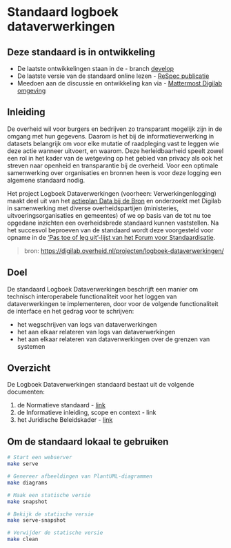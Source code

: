 # Standaard logboek dataverwerkingen


## Deze standaard is in ontwikkeling 

- De laatste ontwikkelingen staan in de - branch [develop](https://github.com/Logius-standaarden/logboek-dataverwerkingen/tree/develop)
- De laatste versie van de standaard online lezen - [ReSpec publicatie](https://logius-standaarden.github.io/logboek-dataverwerkingen/)
- Meedoen aan de discussie en ontwikkeling kan via - [Mattermost Digilab omgeving](https://digilab.overheid.nl/chat/verwerkingenlogging)

## Inleiding

De overheid wil voor burgers en bedrijven zo transparant mogelijk zijn in de omgang met hun gegevens. Daarom is het bij de informatieverwerking in datasets belangrijk om voor elke mutatie of raadpleging vast te leggen wie deze actie wanneer uitvoert, en waarom. Deze herleidbaarheid speelt zowel een rol in het kader van de wetgeving op het gebied van privacy als ook het streven naar openheid en transparantie bij de overheid. Voor een optimale samenwerking over organisaties en bronnen heen is voor deze logging een algemene standaard nodig.

Het project Logboek Dataverwerkingen (voorheen: Verwerkingenlogging) maakt deel uit van het [actieplan Data bij de Bron](https://www.digitaleoverheid.nl/data-bij-de-bron/) en onderzoekt met Digilab in samenwerking met diverse overheidspartijen (ministeries, uitvoeringsorganisaties en gemeentes) of we op basis van de tot nu toe opgedane inzichten een overheidsbrede standaard kunnen vaststellen. Na het succesvol beproeven van de standaard wordt deze voorgesteld voor opname in de [‘Pas toe of leg uit’-lijst van het Forum voor Standaardisatie](https://forumstandaardisatie.nl/pas-toe-leg-uit-beleid).

> bron: https://digilab.overheid.nl/projecten/logboek-dataverwerkingen/

## Doel

De standaard Logboek Dataverwerkingen beschrijft een manier om technisch interoperabele functionaliteit voor het loggen van dataverwerkingen te implementeren, door voor de volgende functionaliteit de interface en het gedrag voor te schrijven:

- het wegschrijven van logs van dataverwerkingen
- het aan elkaar relateren van logs van dataverwerkingen
- het aan elkaar relateren van dataverwerkingen over de grenzen van systemen


## Overzicht

De Logboek Dataverwerkingen standaard bestaat uit de volgende documenten:

1. de Normatieve standaard - [link](https://logius-standaarden.github.io/logboek-dataverwerkingen/)
2. de Informatieve inleiding, scope en context - link
3. het Juridische Beleidskader  - [link](https://logius-standaarden.github.io/publicatie/api/Logboek_Juridisch/) 



## Om de standaard lokaal te gebruiken

```sh
# Start een webserver
make serve

# Genereer afbeeldingen van PlantUML-diagrammen
make diagrams

# Maak een statische versie
make snapshot

# Bekijk de statische versie
make serve-snapshot

# Verwijder de statische versie
make clean
```

